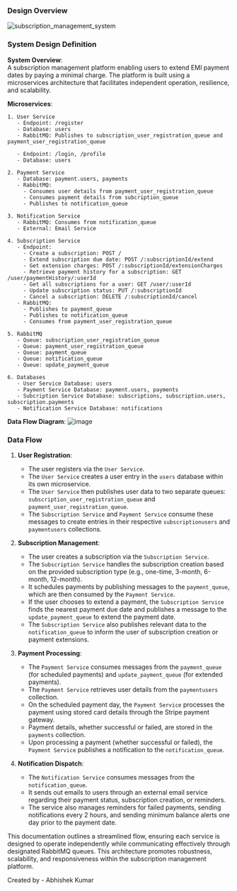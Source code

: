 ### Design Overview
![subscription_management_system](https://github.com/user-attachments/assets/4fa5c48a-9b2b-41c3-8c71-e5ef58fd4282)

### System Design Definition

**System Overview**:  
A subscription management platform enabling users to extend EMI payment dates by paying a minimal charge. The platform is built using a microservices architecture that facilitates independent operation, resilience, and scalability.

**Microservices**:

```plaintext
1. User Service
   - Endpoint: /register
   - Database: users
   - RabbitMQ: Publishes to subscription_user_registration_queue and payment_user_registration_queue

   - Endpoint: /login, /profile
   - Database: users

2. Payment Service
   - Database: payment.users, payments
   - RabbitMQ:
     - Consumes user details from payment_user_registration_queue
     - Consumes payment details from subcription_queue
     - Publishes to notification_queue

3. Notification Service
   - RabbitMQ: Consumes from notification_queue
   - External: Email Service

4. Subscription Service
   - Endpoint: 
     - Create a subscription: POST /
     - Extend subscription due date: POST /:subscriptionId/extend
     - Get extension charges: POST /:subscriptionId/extensionCharges
     - Retrieve payment history for a subscription: GET /user/paymentHistory/:userId
     - Get all subscriptions for a user: GET /user/:userId
     - Update subscription status: PUT /:subscriptionId
     - Cancel a subscription: DELETE /:subscriptionId/cancel
   - RabbitMQ:
     - Publishes to payment_queue
     - Publishes to notification_queue
     - Consumes from payment_user_registration_queue

5. RabbitMQ
   - Queue: subscription_user_registration_queue
   - Queue: payment_user_registration_queue
   - Queue: payment_queue
   - Queue: notification_queue
   - Queue: update_payment_queue

6. Databases
   - User Service Database: users
   - Payment Service Database: payment.users, payments
   - Subcription Service Database: subscriptions, subscription.users, subscription.payments
   - Notification Service Database: notifications
```

**Data Flow Diagram**:
![image](https://github.com/user-attachments/assets/fa1602b6-54e0-4c64-8679-2c8d91e72890)


### Data Flow

1. **User Registration**:
    - The user registers via the `User Service`.
    - The `User Service` creates a user entry in the `users` database within its own microservice.
    - The `User Service` then publishes user data to two separate queues: `subscription_user_registration_queue` and `payment_user_registration_queue`.
    - The `Subscription Service` and `Payment Service` consume these messages to create entries in their respective `subscriptionusers` and `paymentusers` collections.

2. **Subscription Management**:
    - The user creates a subscription via the `Subscription Service`.
    - The `Subscription Service` handles the subscription creation based on the provided subscription type (e.g., one-time, 3-month, 6-month, 12-month).
    - It schedules payments by publishing messages to the `payment_queue`, which are then consumed by the `Payment Service`.
    - If the user chooses to extend a payment, the `Subscription Service` finds the nearest payment due date and publishes a message to the `update_payment_queue` to extend the payment date.
    - The `Subscription Service` also publishes relevant data to the `notification_queue` to inform the user of subscription creation or payment extensions.

3. **Payment Processing**:
    - The `Payment Service` consumes messages from the `payment_queue` (for scheduled payments) and `update_payment_queue` (for extended payments).
    - The `Payment Service` retrieves user details from the `paymentusers` collection.
    - On the scheduled payment day, the `Payment Service` processes the payment using stored card details through the Stripe payment gateway.
    - Payment details, whether successful or failed, are stored in the `payments` collection.
    - Upon processing a payment (whether successful or failed), the `Payment Service` publishes a notification to the `notification_queue`.

4. **Notification Dispatch**:
    - The `Notification Service` consumes messages from the `notification_queue`.
    - It sends out emails to users through an external email service regarding their payment status, subscription creation, or reminders.
    - The service also manages reminders for failed payments, sending notifications every 2 hours, and sending minimum balance alerts one day prior to the payment date.


This documentation outlines a streamlined flow, ensuring each service is designed to operate independently while communicating effectively through designated RabbitMQ queues. This architecture promotes robustness, scalability, and responsiveness within the subscription management platform.

Created by - Abhishek Kumar
